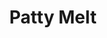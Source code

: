 ---
title: "Patty Melt"
price: "$13.00"
category: "Sandwiches"
img: ""
desc: "Beef patty topped with grill onions,swiss cheese on toasted sourdough bread "
---